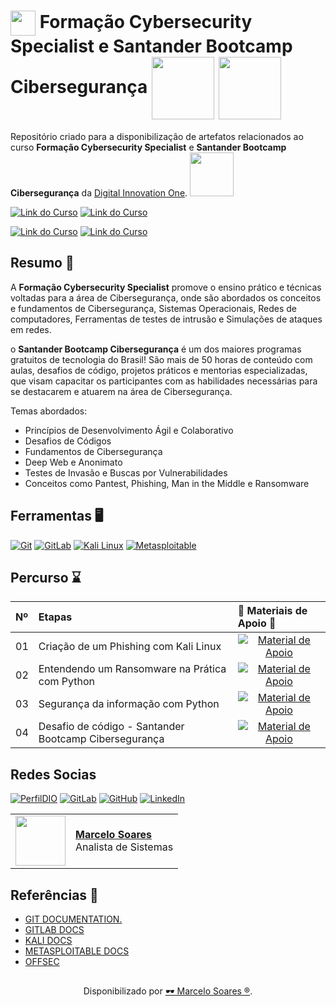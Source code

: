 <h1>
    <a href="https://www.dio.me/">
     <img align="center" width="40px" src="https://hermes.digitalinnovation.one/assets/diome/logo-minimized.png"></a>
    <span> Formação Cybersecurity Specialist e Santander Bootcamp Cibersegurança</span>
    <img align="center" width="100px" src="https://hermes.dio.me/tracks/f7103da6-32cf-46a4-be1c-c97067534355.png"> 
     <img align="center" width="100px" src="https://hermes.dio.me/tracks/b092559f-ec20-4401-83e5-d98b6278b7b1.png">     
</h1>

Repositório criado para a disponibilização de artefatos relacionados ao curso **Formação Cybersecurity Specialist** e **Santander Bootcamp Cibersegurança** da [Digital Innovation One](https://www.dio.me/). 
<img width="70px" background-color="black" src="https://hermes.digitalinnovation.one/assets/diome/logo.svg">
<br>

[![Link do Curso](https://img.shields.io/badge/▶-000?style=for-the-badge&logo=movie&logoColor=E94D5F)](https://web.dio.me/track/formacao-cybersecurity) 
[![Link do Curso](https://img.shields.io/badge/Acesse%20o%20Curso%20na%20Plataforma-E94D5F?style=for-the-badge)](https://web.dio.me/track/formacao-cybersecurity) 

[![Link do Curso](https://img.shields.io/badge/▶-000?style=for-the-badge&logo=movie&logoColor=E94D5F)](https://web.dio.me/track/santander-bootcamp-ciberseguranca) 
[![Link do Curso](https://img.shields.io/badge/Acesse%20o%20Bootcamp%20na%20Plataforma-E94D5F?style=for-the-badge)](https://web.dio.me/track/santander-bootcamp-ciberseguranca) 

## Resumo 🎯

A  **Formação Cybersecurity Specialist** promove o ensino prático e técnicas voltadas para a área de Cibersegurança, onde são abordados os conceitos e fundamentos de Cibersegurança, Sistemas Operacionais, Redes de computadores, Ferramentas de testes de intrusão e Simulações de ataques em redes.

o **Santander Bootcamp Cibersegurança** é um dos maiores programas gratuitos de tecnologia do Brasil!  São mais de 50 horas de conteúdo com aulas, desafios de código, projetos práticos e mentorias especializadas, que visam capacitar os participantes com as habilidades necessárias para se destacarem e atuarem na área de Cibersegurança.

Temas abordados:

- Princípios de Desenvolvimento Ágil e Colaborativo
- Desafios de Códigos
- Fundamentos de Cibersegurança
- Deep Web e Anonimato
- Testes de Invasão e Buscas por Vulnerabilidades
- Conceitos como Pantest, Phishing, Man in the Middle e Ransomware


## Ferramentas 🖥️
[![Git](https://img.shields.io/badge/Git-000?style=for-the-badge&logo=git&logoColor=E94D5F)](https://git-scm.com/doc) 
[![GitLab](https://img.shields.io/badge/GitLab-000?style=for-the-badge&logo=gitlab&logoColor=E94D5F)](https://docs.gitlab.com/)
[![Kali Linux](https://img.shields.io/badge/Kali-000?style=for-the-badge&logo=kali&logoColor=30A3DC)](https://www.kali.org/)
[![Metasploitable](https://img.shields.io/badge/Metasploitable-000?style=for-the-badge&logo=Metasploitable&logoColor=30A3DC)](https://docs.rapid7.com/metasploit/metasploitable-2/)

## Percurso ⌛
<table>
  <thead>
    <tr align="left">
      <th>Nº</th>
      <th>Etapas</th>
      <th>📖 Materiais de Apoio 📖</th>
    </tr>
  </thead>
  <tbody align="left">
    <tr>
      <td>01</td>
      <td>Criação de um Phishing com Kali Linux</td>
      <td align="center">
        <a href="https://github.com/Mdsoare/cybersecurity/tree/main/laboratorio-01">
           <img align="center" alt="Material de Apoio" src="https://img.shields.io/badge/Ver%20Material-30A3DC?style=for-the-badge">
        </a>
      </td>
    </tr>
    <tr>
      <td>02</td>
      <td>Entendendo um Ransomware na Prática com Python</td>
      <td align="center">
        <a href="https://github.com/Mdsoare/cybersecurity/tree/main/laboratorio-02">
           <img align="center" alt="Material de Apoio" src="https://img.shields.io/badge/Ver%20Material-E94D5F?style=for-the-badge">
        </a>
      </td>
    </tr>
    <tr>
      <td>03</td>
      <td>Segurança da informação com Python</td>
      <td align="center">
        <a href="https://github.com/Mdsoare/cybersecurity/tree/main/laboratorio-03">
           <img align="center" alt="Material de Apoio" src="https://img.shields.io/badge/Ver%20Material-30A3DC?style=for-the-badge">
        </a>
      </td>
    </tr>
    <tr>
      <td>04</td>
      <td>Desafio de código - Santander Bootcamp Cibersegurança</td>
      <td align="center">
        <a href="https://github.com/Mdsoare/cybersecurity/tree/main/laboratorio-04">
           <img align="center" alt="Material de Apoio" src="https://img.shields.io/badge/Ver%20Material-E94D5F?style=for-the-badge">
        </a>
      </td>
    </tr>
  </tbody>
  <tfoot></tfoot>
</table>

## Redes Socias

[![PerfilDIO](https://img.shields.io/badge/DIO-0077B5?style=for-the-badge&logo=dio&logoColor=white)](https://web.dio.me/users/marcelo_soares92)
[![GitLab](https://img.shields.io/badge/GitLab-000?style=for-the-badge&logo=gitlab&logoColor=E94D5F)](https://gitlab.com/Mdsoare/)
[![GitHub](https://img.shields.io/badge/GitHub-000?style=for-the-badge&logo=github&logoColor=30A3DC)](https://github.com/Mdsoare/)
[![LinkedIn](https://img.shields.io/badge/LinkedIn-0077B5?style=for-the-badge&logo=linkedin&logoColor=white)](https://www.linkedin.com/in/marcelodsoares/) 

<table>
  <tr>
    <td>
      <img width="80px" align="center" src="https://avatars.githubusercontent.com/Mdsoare"/>
    </td>
    <td align="left">
      <a href="https://github.com/Mdsoare">
        <span><b>Marcelo Soares</b></span>
      </a>
      <br>
      <span>Analista de Sistemas</span>
    </td>
  </tr>
</table>

## Referências 🔎
- [GIT DOCUMENTATION.](https://git-scm.com/doc)
- [GITLAB DOCS](https://docs.gitlab.com/)
- [KALI DOCS](https://www.kali.org/docs/)
- [METASPLOITABLE DOCS](https://docs.rapid7.com/metasploit/metasploitable-2/)
- [OFFSEC](https://www.offsec.com/metasploit-unleashed/)

##
<div align="center">Disponibilizado por <a href="https://github.com/Mdsoare">🕶 Marcelo Soares ®</a>.</div>